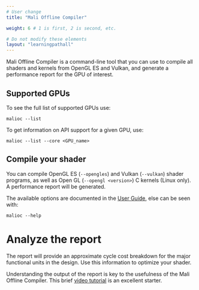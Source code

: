```yaml
---
# User change
title: "Mali Offline Compiler"

weight: 6 # 1 is first, 2 is second, etc.

# Do not modify these elements
layout: "learningpathall"
---
```

Mali Offline Compiler is a command-line tool that you can use to compile all shaders and kernels from OpenGL ES and Vulkan, and generate a performance report for the GPU of interest.

## Supported GPUs

To see the full list of supported GPUs use:
```console
malioc --list
```
To get information on API support for a given GPU, use:
```console
malioc --list --core <GPU_name>
```
## Compile your shader

You can compile OpenGL ES (`--opengles`) and Vulkan (`--vulkan`) shader programs, as well as Open GL (`--opengl <version>`) C kernels (Linux only). A performance report will be generated.

The available options are documented in the [User Guide](https://developer.arm.com/documentation/101863/latest/Using-Mali-Offline-Compiler), else can be seen with:
```console
malioc --help
```
# Analyze the report

The report will provide an approximate cycle cost breakdown for the major functional units in the design. Use this information to optimize your shader.

Understanding the output of the report is key to the usefulness of the Mali Offline Compiler. This brief [video tutorial](https://www.youtube.com/watch?v=zEybNlwd7SI) is an excellent starter.
